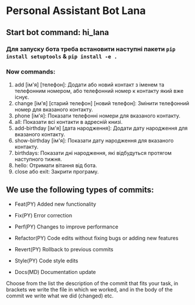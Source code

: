 # Personal Assistant Bot Lana

## Start bot command: hi_lana

### Для запуску бота треба встановити наступні пакети `pip install setuptools` & `pip install -e .`

### Now commands:

1. add [ім'я] [телефон]: Додати або новий контакт з іменем та телефонним номером, або телефонний номер к контакту який вже існує.
2. change [ім'я] [старий телефон] [новий телефон]: Змінити телефонний номер для вказаного контакту.
3. phone [ім'я]: Показати телефонні номери для вказаного контакту.
4. all: Показати всі контакти в адресній книзі.
5. add-birthday [ім'я] [дата народження]: Додати дату народження для вказаного контакту.
6. show-birthday [ім'я]: Показати дату народження для вказаного контакту.
7. birthdays: Показати дні народження, які відбудуться протягом наступного тижня.
8. hello: Отримати вітання від бота.
9. close або exit: Закрити програму.

## We use the following types of commits:

- Feat(PY) Added new functionality

- Fix(PY) Error correction

- Perf(PY) Changes to improve performance

- Refactor(PY) Code edits without fixing bugs or adding new features

- Revert(PY) Rollback to previous commits

- Style(PY) Code style edits

- Docs(MD) Documentation update

Choose from the list the description of the commit that fits your task, in brackets we write the file in which we worked, and in the body of the commit we write what we did (changed) etc.
